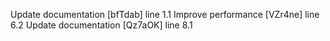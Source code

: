 Update documentation [bfTdab] line 1.1
Improve performance [VZr4ne] line 6.2
Update documentation [Qz7aOK] line 8.1
